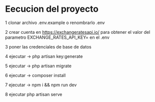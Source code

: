 # Eecucion del proyecto 
1 clonar archivo .env.example o renombrarlo .env

2 crear cuenta en https://exchangeratesapi.io/ para obtener el valor del parametro EXCHANGE_RATES_API_KEY= en el .env

3 poner las credenciales de base de datos 

4 ejecutar -> php artisan key:generate

5 ejecutar -> php artisan migrate

6 ejecutar -> composer install

7 ejecutar -> npm i && npm run dev

8 ejecutar php artisan serve
